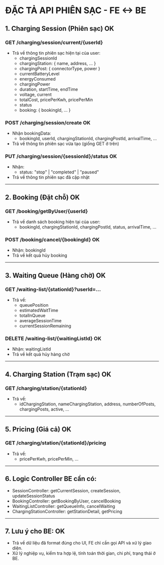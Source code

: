 # ĐẶC TẢ API PHIÊN SẠC - FE <-> BE

## 1. Charging Session (Phiên sạc) OK
### GET /charging/session/current/{userId}
- Trả về thông tin phiên sạc hiện tại của user:
  - chargingSessionId
  - chargingStation: { name, address, ... }
  - chargingPost: { connectorType, power }
  - currentBatteryLevel
  - energyConsumed
  - chargingPower
  - duration, startTime, endTime
  - voltage, current
  - totalCost, pricePerKwh, pricePerMin
  - status
  - booking: { bookingId, ... }

### POST /charging/session/create OK
- Nhận bookingData:
  - bookingId, userId, chargingStationId, chargingPostId, arrivalTime, ...
- Trả về thông tin phiên sạc vừa tạo (giống GET ở trên)

### PUT /charging/session/{sessionId}/status OK
- Nhận:
  - status: "stop" | "completed" | "paused"
- Trả về thông tin phiên sạc đã cập nhật

---

## 2. Booking (Đặt chỗ) OK
### GET /booking/getByUser/{userId}
- Trả về danh sách booking hiện tại của user:
  - bookingId, chargingStationId, chargingPostId, status, arrivalTime, ...

### POST /booking/cancel/{bookingId} OK
- Nhận: bookingId
- Trả về kết quả hủy booking

---

## 3. Waiting Queue (Hàng chờ) OK
### GET /waiting-list/{stationId}?userId=...
- Trả về:
  - queuePosition
  - estimatedWaitTime
  - totalInQueue
  - averageSessionTime
  - currentSessionRemaining

### DELETE /waiting-list/{waitingListId} OK
- Nhận: waitingListId
- Trả về kết quả hủy hàng chờ

---

## 4. Charging Station (Trạm sạc) OK
### GET /charging/station/{stationId}
- Trả về:
  - idChargingStation, nameChargingStation, address, numberOfPosts, chargingPosts, active, ...

---

## 5. Pricing (Giá cả) OK
### GET /charging/station/{stationId}/pricing
- Trả về:
  - pricePerKwh, pricePerMin, ...

---

## 6. Logic Controller BE cần có: 
- SessionController: getCurrentSession, createSession, updateSessionStatus
- BookingController: getBookingByUser, cancelBooking
- WaitingListController: getQueueInfo, cancelWaiting
- ChargingStationController: getStationDetail, getPricing

---

## 7. Lưu ý cho BE: OK
- Trả về dữ liệu đã format đúng cho UI, FE chỉ cần gọi API và xử lý giao diện.
- Xử lý nghiệp vụ, kiểm tra hợp lệ, tính toán thời gian, chi phí, trạng thái ở BE.
